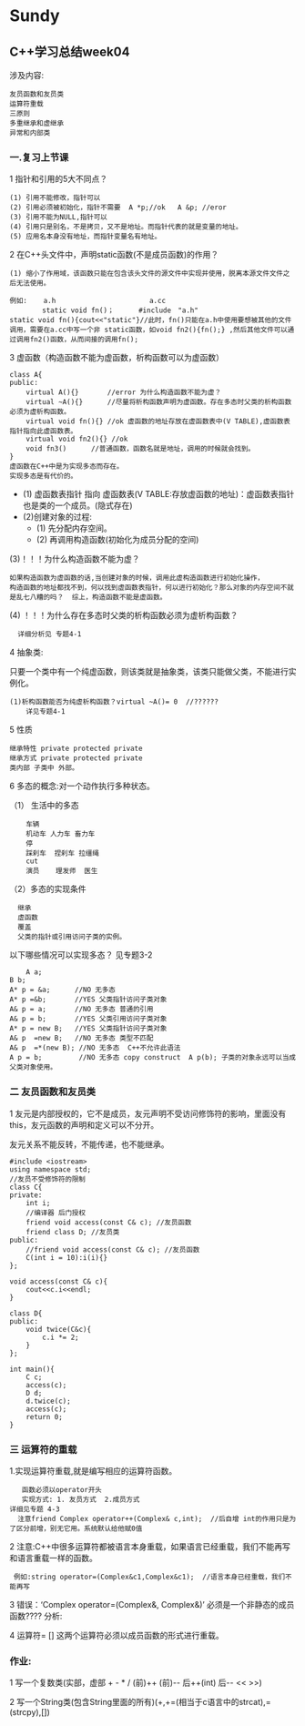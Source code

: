 # Sundy
## C++学习总结week04
涉及内容:

	友员函数和友员类
	运算符重载
	三原则
	多重继承和虚继承
	异常和内部类

### 一.复习上节课
1  指针和引用的5大不同点？

	(1) 引用不能修改，指针可以
	(2)	引用必须被初始化，指针不需要  A *p;//ok   A &p; //eror
	(3) 引用不能为NULL,指针可以
	(4) 引用只是别名，不是拷贝，又不是地址。而指针代表的就是变量的地址。
	(5) 应用名本身没有地址，而指针变量名有地址。
	 
2 在C++头文件中，声明static函数(不是成员函数)的作用？

    (1) 缩小了作用域，该函数只能在包含该头文件的源文件中实现并使用，脱离本源文件文件之后无法使用。

	例如:    a.h                       a.cc
	        static void fn()；	   #include　"a.h"
	static void fn(){cout<<"static"}//此时，fn()只能在a.h中使用要想被其他的文件调用，需要在a.cc中写一个非 static函数，如void fn2(){fn();} ,然后其他文件可以通过调用fn2()函数，从而间接的调用fn();

3 虚函数（构造函数不能为虚函数，析构函数可以为虚函数）

	class A{
	public:
		virtual A(){}       //error 为什么构造函数不能为虚？
		virtual ~A(){}      //尽量将析构函数声明为虚函数。存在多态时父类的析构函数必须为虚析构函数。
		virtual	void fn(){} //ok 虚函数的地址存放在虚函数表中(V TABLE),虚函数表指针指向此虚函数表。
		virtual	void fn2(){} //ok 
		void fn3()      //普通函数，函数名就是地址，调用的时候就会找到。
	}
	虚函数在C++中是为实现多态而存在。
	实现多态是有代价的。


-   (1) 虚函数表指针 指向 虚函数表(V TABLE:存放虚函数的地址)：虚函数表指针也是类的一个成员。(隐式存在)
-   (2)创建对象的过程:
	-   (1) 先分配内存空间。
	-   (2) 再调用构造函数(初始化为成员分配的空间)
	
  (3)！！！为什么构造函数不能为虚？

	如果构造函数为虚函数的话,当创建对象的时候，调用此虚构造函数进行初始化操作，
	构造函数的地址都找不到，何以找到虚函数表指针，何以进行初始化？那么对象的内存空间不就是乱七八糟的吗？  综上，构造函数不能是虚函数。
  (4) ！！！为什么存在多态时父类的析构函数必须为虚析构函数？

	  详细分析见 专题4-1

4 抽象类:

只要一个类中有一个纯虚函数，则该类就是抽象类，该类只能做父类，不能进行实例化。

	(1)析构函数能否为纯虚析构函数？virtual ~A()= 0  //??????
    	详见专题4-1

 5 性质

	继承特性 private protected private
	继承方式 private protected private
	类内部 子类中 外部。
 
 6 多态的概念:对一个动作执行多种状态。

  （1） 生活中的多态

		车辆
		机动车 人力车 畜力车
		停
		踩刹车  捏刹车 拉缰绳
		cut
		演员    理发师  医生

  （2）多态的实现条件

      继承
      虚函数
      覆盖
      父类的指针或引用访问子类的实例。
以下哪些情况可以实现多态？  见专题3-2	

        A a;
	B b;
	A* p = &a;      //NO 无多态
	A* p =&b;       //YES 父类指针访问子类对象
	A& p = a;       //NO 无多态 普通的引用
	A& p = b;       //YES 父类引用访问子类对象
	A* p = new B;   //YES 父类指针访问子类对象
	A& p  =new B;   //NO 无多态 类型不匹配
	A& p  =*(new B); //NO 无多态  C++不允许此语法
	A p = b;         //NO 无多态 copy construct  A p(b); 子类的对象永远可以当成父类对象使用。
  
   
### 二 友员函数和友员类
  1 友元是内部授权的，它不是成员，友元声明不受访问修饰符的影响，里面没有this，友元函数的声明和定义可以不分开。
    友元关系不能反转，不能传递，也不能继承。

	#include <iostream>
	using namespace std;
	//友员不受修饰符的限制
	class C{
	private:
		int i;
		//编译器 后门授权
		friend void access(const C& c); //友员函数
		friend class D; //友员类
	public:
		//friend void access(const C& c); //友员函数
		C(int i = 10):i(i){}
	};
	
	void access(const C& c){
		cout<<c.i<<endl;
	}
	
	class D{
	public:
		void twice(C&c){
			c.i *= 2;
		}
	};
	
	int main(){
		C c;
		access(c);
		D d;
		d.twice(c);
		access(c);
		return 0;
	}


### 三 运算符的重载
 1.实现运算符重载,就是编写相应的运算符函数。

	   函数必须以operator开头
	   实现方式: 1. 友员方式  2.成员方式
	详细见专题 4-3
	  注意friend Complex operator++(Complex& c,int);	//后自增 int的作用只是为了区分前增，别无它用。系统默认给他赋0值
 
 2 注意:C++中很多运算符都被语言本身重载，如果语言已经重载，我们不能再写和语言重载一样的函数。

	 例如:string operator=(Complex&c1,Complex&c1);  //语言本身已经重载，我们不能再写

 3 错误：‘Complex operator=(Complex&, Complex&)’ 必须是一个非静态的成员函数????
分析:

 4 运算符= [] 这两个运算符必须以成员函数的形式进行重载。

### **作业:**

 1 写一个复数类(实部，虚部 + - * / (前)++ (前)-- 后++(int) 后-- << >>)

 2 写一个String类(包含String里面的所有)(+,+=(相当于c语言中的strcat),=(strcpy),[])
 
